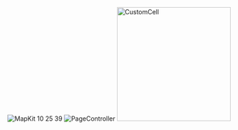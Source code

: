 ![MapKit 10 25 39](https://user-images.githubusercontent.com/38347138/127763020-7c0e37d0-be0e-4116-93bf-162164949f3c.gif)
![PageController](https://user-images.githubusercontent.com/38347138/127763022-cb6f6f27-023b-454a-b8f2-4bece1dec639.gif)
<img width="255" alt="CustomCell" src="https://user-images.githubusercontent.com/38347138/125178761-69e5ca80-e1f0-11eb-86af-63f787449c13.png">
